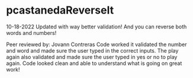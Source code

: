 # pcastanedaReverseIt

10-18-2022 Updated with way better validation! And you can reverse both words and numbers!


Peer reviewed by: Jovann Contreras
Code worked it validated the number and word and made sure the user typed in the correct inputs. The play again also validated and made sure the user typed in yes or no to play again. Code looked clean and able to understand what is going on great work!